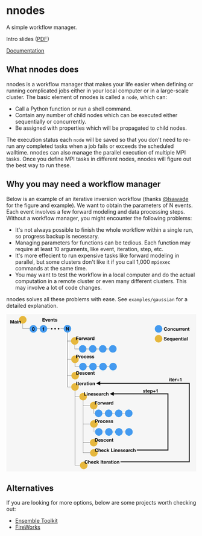 # nnodes

A simple workflow manager.

Intro slides ([PDF](https://github.com/icui/nnodes/raw/main/doc/slides.pdf))

[Documentation](https://icui.github.io/nnodes/index.html)

## What nnodes does

nnodes is a workflow manager that makes your life easier when defining or running complicated jobs either in your local computer or in a large-scale cluster. The basic element of nnodes is called a ```node```, which can:

- Call a Python function or run a shell command.
- Contain any number of child nodes which can be executed either sequentially or concurrently.
- Be assigned with properties which will be propagated to child nodes.

The execution status each ```node``` will be saved so that you don't need to re-run any completed tasks when a job fails or exceeds the scheduled walltime. nnodes can also manage the parallel execution of multiple MPI tasks. Once you define MPI tasks in different nodes, nnodes will figure out the best way to run these.

## Why you may need a workflow manager
Below is an example of an iterative inversion workflow (thanks [@lsawade](https://github.com/lsawade) for the figure and example). We want to obtain the parameters of N events. Each event involves a few forward modeling and data processing steps. Without a workflow manager, you might encounter the following problems:

- It's not always possible to finish the whole workflow within a single run, so progress backup is necessary.
- Managing parameters for functions can be tedious. Each function may require at least 10 arguments, like event, iteration, step, etc.
- It's more effecient to run expensive tasks like forward modeling in parallel, but some clusters don't like it if you call 1,000 ```mpiexec``` commands at the same time.
- You may want to test the workflow in a local computer and do the actual computation in a remote cluster or even many different clusters. This may involve a lot of code changes.

nnodes solves all these problems with ease. See ```examples/gaussian``` for a detailed explanation.

![Workflow](examples/gaussian/figures/inversion.png)

## Alternatives
If you are looking for more options, below are some projects worth checking out:

- [Ensemble Toolkit](https://radical-cybertools.github.io/entk/index.html)
- [FireWorks](https://materialsproject.github.io/fireworks/)
